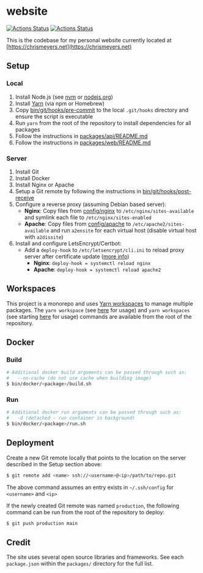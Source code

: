 # website
[![Actions Status](https://github.com/chrismeyers/website/actions/workflows/api.yml/badge.svg)](https://github.com/chrismeyers/website/actions/workflows/api.yml) [![Actions Status](https://github.com/chrismeyers/website/actions/workflows/web.yml/badge.svg)](https://github.com/chrismeyers/website/actions/workflows/web.yml)

This is the codebase for my personal website currently located at [https://chrismeyers.net](https://chrismeyers.net)

## Setup
### Local
1. Install Node.js (see [nvm](https://github.com/nvm-sh/nvm) or [nodejs.org](https://nodejs.org/en/download/current))
1. Install [Yarn](https://yarnpkg.com/) (via npm or Homebrew)
1. Copy [bin/git/hooks/pre-commit](bin/git/hooks/pre-commit) to the local `.git/hooks` directory and ensure the script is executable
1. Run `yarn` from the root of the repository to install dependencies for all packages
1. Follow the instructions in [packages/api/README.md](packages/api/README.md)
1. Follow the instructions in [packages/web/README.md](packages/web/README.md)

### Server
1. Install Git
1. Install Docker
1. Install Nginx or Apache
1. Setup a Git remote by following the instructions in [bin/git/hooks/post-receive](bin/git/hooks/post-receive)
1. Configure a reverse proxy (assuming Debian based server):
    - **Nginx**: Copy files from [config/nginx](config/nginx) to `/etc/nginx/sites-available` and symlink each file to `/etc/nginx/sites-enabled`
    - **Apache**: Copy files from [config/apache](config/apache) to `/etc/apache2/sites-available` and run `a2ensite` for each virtual host (disable virtual host with `a2dissite`)
1. Install and configure LetsEncrypt/Certbot:
    + Add a `deploy-hook` to `/etc/letsencrypt/cli.ini` to reload proxy server after certificate update ([more info](https://blog.arnonerba.com/2019/01/lets-encrypt-how-to-automatically-restart-nginx-with-certbot))
        - **Nginx**: `deploy-hook = systemctl reload nginx`
        - **Apache**: `deploy-hook = systemctl reload apache2`

## Workspaces
This project is a monorepo and uses [Yarn workspaces](https://yarnpkg.com/features/workspaces) to manage multiple packages. The `yarn workspace` (see [here](https://yarnpkg.com/cli/workspace) for usage) and `yarn workspaces` (see starting [here](https://yarnpkg.com/cli/workspaces/focus) for usage) commands are available from the root of the repository.

## Docker
### Build
```sh
# Additional docker build arguments can be passed through such as:
#   --no-cache (do not use cache when building image)
$ bin/docker/<package>/build.sh
```

### Run
```sh
# Additional docker run arguments can be passed through such as:
#   -d (detached - run container in background)
$ bin/docker/<package>/run.sh
```

## Deployment
Create a new Git remote locally that points to the location on the server described in the Setup section above:
```sh
$ git remote add <name> ssh://<username>@<ip>/path/to/repo.git
```
The above command assumes an entry exists in `~/.ssh/config` for `<username>` and `<ip>`

If the newly created Git remote was named `production`, the following command can be run from the root of the repository to deploy:
```sh
$ git push production main
```

## Credit
The site uses several open source libraries and frameworks. See each `package.json` within the `packages/` directory for the full list.

